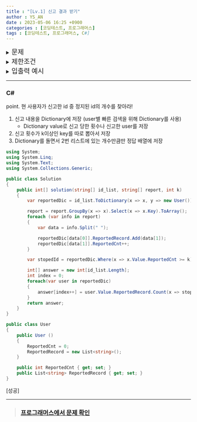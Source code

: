 ```yaml
---
title : "[Lv.1] 신고 결과 받기"
author : YS_AN
date : 2023-05-06 16:25 +0900
categories : [코딩테스트, 프로그래머스]
tags : [코딩테스트, 프로그래머스, C#]
---
```


<details>
  <summary><font size= "4">문제</font></summary>
    
  신입사원 무지는 게시판 불량 이용자를 신고하고 처리 결과를 메일로 발송하는 시스템을 개발하려 합니다. 무지가 개발하려는 시스템은 다음과 같습니다.<br>
  <ul>
        <li> 각 유저는 한 번에 한 명의 유저를 신고할 수 있습니다.</li>
        <li> 신고 횟수에 제한은 없습니다. → 서로 다른 유저를 계속해서 신고할 수 있습니다. </li>
        <li> 한 유저를 여러 번 신고할 수도 있지만, 동일한 유저에 대한 신고 횟수는 1회로 처리됩니다. </li>
        <li> k번 이상 신고된 유저는 게시판 이용이 정지되며, 해당 유저를 신고한 모든 유저에게 정지 사실을 메일로 발송합니다. </li>
        <li> 유저가 신고한 모든 내용을 취합하여 마지막에 한꺼번에 게시판 이용 정지를 시키면서 정지 메일을 발송합니다. </li>
    </ul>
    <br>
    다음은 전체 유저 목록이 ["muzi", "frodo", "apeach", "neo"]이고, k = 2(즉, 2번 이상 신고당하면 이용 정지)인 경우의 예시입니다. 
     <table>
        <tr>
            <td>유저 ID</td>
	        <td>유저가 신고한 ID</td>
            <td>설명</td>
        </tr>
        <tr>
            <td>"muzi"</td>
            <td>"frodo"</td>
            <td>"muzi"가 "frodo"를 신고했습니다.</td>
        </tr>    
        <tr>
            <td>"apeach"</td>
            <td>"frodo"</td>
            <td>"apeach"가 "frodo"를 신고했습니다.</td>
        </tr> 
        <tr>
            <td>"frodo"</td>
            <td>"neo"</td>
            <td>"frodo"가 "neo"를 신고했습니다.</td>
        </tr>  
        <tr>
            <td>"muzi"</td>
            <td>"neo"</td>
            <td>"muzi"가 "neo"를 신고했습니다.</td>
        </tr>  
        <tr>
            <td>"apeach"</td>
            <td>"muzi"</td>
            <td>"apeach"가 "muzi"를 신고했습니다.</td>
        </tr>   
    </table>
    <br>
    각 유저별로 신고당한 횟수는 다음과 같습니다. 
    <table>
        <tr>
            <td>유저 ID</td>
            <td>신고당한 횟수</td>
        </tr>
        <tr>
            <td>"muzi"</td>
            <td>1</td>
        </tr>   
        <tr>
            <td>"frodo"</td>
            <td>2</td>
        </tr>   
        <tr>
            <td>"apeach"</td>
            <td>0</td>
        </tr>   
        <tr>
            <td>"neo"</td>
            <td>2</td>
        </tr>   
    </table>
    <br>
    위 예시에서는 2번 이상 신고당한 "frodo"와 "neo"의 게시판 이용이 정지됩니다. 이때, 각 유저별로 신고한 아이디와 정지된 아이디를 정리하면 다음과 같습니다.
    <table>
        <tr>
            <td>유저 ID</td>
	        <td>유저가 신고한 ID</td>
            <td>정지된 ID</td>
        </tr>
        <tr>
            <td>"muzi"</td>
            <td>["frodo", "neo"]</td>
            <td>["frodo", "neo"]</td>
        </tr>   
        <tr>
            <td>"frodo"</td>
            <td>["neo"]</td>
            <td>["neo"]</td>
        </tr> 
        <tr>
            <td>"apeach"</td>
            <td>["muzi", "frodo"]</td>
            <td>["frodo"]</td>
        </tr> 
        <tr>
            <td>"neo"</td>
            <td>없음</td>
            <td>없음</td>
        </tr> 
    </table>
    따라서 "muzi"는 처리 결과 메일을 2회, "frodo"와 "apeach"는 각각 처리 결과 메일을 1회 받게 됩니다. <br><br>
    이용자의 ID가 담긴 문자열 배열 id_list, 각 이용자가 신고한 이용자의 ID 정보가 담긴 문자열 배열 report, 정지 기준이 되는 신고 횟수 k가 매개변수로 주어질 때, 각 유저별로 처리 결과 메일을 받은 횟수를 배열에 담아 return 하도록 solution 함수를 완성해주세요 <br><br>

</details>
    
<details> 
    <summary><font size= "4">제한조건</font></summary>

    * 2 ≤ id_list의 길이 ≤ 1,000 <br>
    <ul>
      <li> 1 ≤ id_list의 원소 길이 ≤ 10 </li>
      <li> id_list의 원소는 이용자의 id를 나타내는 문자열이며 알파벳 소문자로만 이루어져 있습니다. </li>
      <li> id_list에는 같은 아이디가 중복해서 들어있지 않습니다. </li>
    </ul>
  
    * 1 ≤ report의 길이 ≤ 200,000
    <ul>
        <li> 3 ≤ report의 원소 길이 ≤ 21 </li>
        <li> report의 원소는 "이용자id 신고한id"형태의 문자열입니다. </li>
        <li> 예를 들어 "muzi frodo"의 경우 "muzi"가 "frodo"를 신고했다는 의미입니다. </li>
        <li> id는 알파벳 소문자로만 이루어져 있습니다. </li>
        <li> 이용자id와 신고한id는 공백(스페이스)하나로 구분되어 있습니다. </li>
        <li> 자기 자신을 신고하는 경우는 없습니다. </li>
    </ul>
    
    * 1 ≤ k ≤ 200, k는 자연수입니다. <br>
  
    * return 하는 배열은 id_list에 담긴 id 순서대로 각 유저가 받은 결과 메일 수를 담으면 됩니다. <br>
    <br>

</details>

<details>
  <summary><font size= "4">입출력 예시</font></summary>

    <table>
        <tr>
            <td>id_list</td>
	        <td>report</td>
            <td>k</td>
            <td>result</td>
        </tr>
        <tr>
            <td>["muzi", "frodo", "apeach", "neo"]</td>
            <td>["muzi frodo","apeach frodo","frodo neo","muzi neo","apeach muzi"]</td>
            <td>2</td>
            <td>[2,1,1,0]</td>
        </tr>    
         <tr>
            <td>["con", "ryan"]</td>
            <td>["ryan con", "ryan con", "ryan con", "ryan con"]</td>
            <td>3</td>
            <td>[0,0]</td>
        </tr>    
    </table>

</details>

---
### C#

point. 현 사용자가 신고한 id 중 정지된 id의 개수를 찾아라!

1. 신고 내용을 Dictionary에 저장 (user별 빠른 검색을 위해 Dictionary를 사용)
    - Dictionary value로 신고 당한 횟수나 신고한 user를 저장
2. 신고 횟수가 k이상인 key를 따로 뽑아서 저장
3. Dictionary를 돌면서 2번 리스트에 있는 개수만큼만 정답 배열에 저장

```csharp
using System;
using System.Linq;
using System.Text;
using System.Collections.Generic;

public class Solution
{
	public int[] solution(string[] id_list, string[] report, int k)
	{
		var reportedDic = id_list.ToDictionary(x => x, y => new User());

		report = report.GroupBy(x => x).Select(x => x.Key).ToArray();
		foreach (var info in report)
		{
			var data = info.Split(" ");

			reportedDic[data[0]].ReportedRecord.Add(data[1]);
			reportedDic[data[1]].ReportedCnt++;
		}

		var stopedId = reportedDic.Where(x => x.Value.ReportedCnt >= k).Select(x => x.Key).ToList();

		int[] answer = new int[id_list.Length];
		int index = 0;
		foreach(var user in reportedDic)
		{
			answer[index++] = user.Value.ReportedRecord.Count(x => stopedId.Contains(x));
		}
		return answer;
	}
}

public class User
{
	public User ()
	{
		ReportedCnt = 0;
		ReportedRecord = new List<string>();
	}

	public int ReportedCnt { get; set; }
	public List<string> ReportedRecord { get; set; }
}
```

[성공]

---
> ### [프로그래머스에서 문제 확인](https://school.programmers.co.kr/learn/courses/30/lessons/92334)

